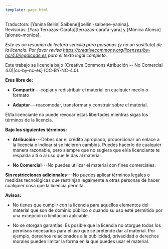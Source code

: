 ```yaml
---
template: page.html
---
```


<div class="reviewers" markdown="1">

Traductora: [Yanina Bellini Saibene][bellini-saibene-yanina].<br/>
Revisoras: [Yara Terrazas-Carafa][terrazas-carafa-yara] y [Mónica Alonso][alonso-monica].

</div>

*Este es un resumen de lectura sencilla para personas (y no un sustituto) de la licencia.
Por favor revisa <https://creativecommons.org/licenses/by-nc/4.0/legalcode.es> para el texto legal completo.*

Este trabajo se licencia bajo
[Creative Commons Atribución -- No Comercial 4.0][cc-by-nc-es]
(CC-BY-NC-4.0).

**Eres libre de:**

- **Compartir**---copiar y redistribuir el material en cualquier medio o
  formato

- **Adaptar**---reacomodar, transformar y construir sobre el material.

El/la licenciante no puede revocar estas libertades mientras sigas los
términos de la licencia.

**Bajo los siguientes términos:**

- **Atribución**---Debes dar el crédito apropiado, proporcionar un enlace
  a la licencia e indicar si se hicieron cambios. Puedes hacerlo de cualquier manera
  razonable, pero siempre que no sugiera que el/la licenciante te respalda
  a ti o al uso que le das al material.

- **No Comercial**---No puedes utilizar el material con fines comerciales.

**Sin restricciones adicionales**---No puedes aplicar términos legales o
medidas tecnológicas que restrinjan legalmente a otras personas de hacer cualquier cosa
que la licencia permita.

**Avisos:**

- No tienes que cumplir con la licencia para aquellos elementos del
  material que son de dominio público o cuando su uso esté permitido
  por una excepción o limitación aplicable.

- No se otorgan garantías. Es posible que la licencia no otorgue
  todos los permisos necesarios para el uso que se pretende dar al material.
  Por ejemplo, derechos relacionados a la publicidad, privacidad o derechos morales
  pueden limitar la forma en la que puedes usar el material.